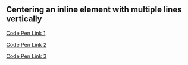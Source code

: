 ## Centering an inline element with multiple lines vertically

[Code Pen Link 1](http://codepen.io/chriscoyier/pen/ekoFx)

[Code Pen Link 2](http://codepen.io/chriscoyier/pen/uHygv)

[Code Pen Link 3](http://codepen.io/chriscoyier/pen/ofwgD)
